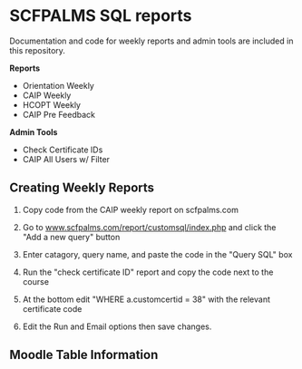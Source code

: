 # SCFPALMS SQL reports
Documentation and code for weekly reports and admin tools are included in this repository.

**Reports**
- Orientation Weekly
- CAIP Weekly
- HCOPT Weekly
- CAIP Pre Feedback 

**Admin Tools**
- Check Certificate IDs
- CAIP All Users w/ Filter

## Creating Weekly Reports
1. Copy code from the CAIP weekly report on scfpalms.com
2. Go to www.scfpalms.com/report/customsql/index.php and click the "Add a new query" button
3. Enter catagory, query name, and paste the code in the "Query SQL" box

4. Run the "check certificate ID" report and copy the code next to the course
5. At the bottom edit "WHERE a.customcertid = 38" with the relevant certificate code
6. Edit the Run and Email options then save changes.

## Moodle Table Information
